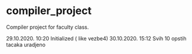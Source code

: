 # compiler_project
Compiler project for faculty class.

29.10.2020. 10:20 Initialized ( like vezbe4)
30.10.2020. 15:12 Svih 10 opstih tacaka uradjeno 